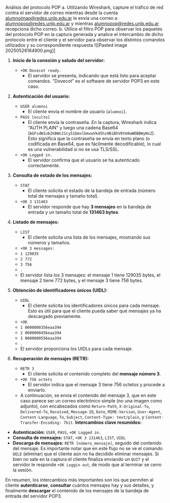 Análisis del protocolo POP
a. Utilizando Wireshark, capture el tráfico de red contra el servidor de correo mientras desde la cuenta alumnoimap@redes.unlp.edu.ar le envía una correo a alumnopop@redes.unlp.edu.ar y mientras
alumnopop@redes.unlp.edu.ar recepciona dicho correo.
b. Utilice el filtro POP para observar los paquetes del protocolo POP en la captura generada y analice el intercambio de dicho protocolo entre el cliente y el servidor para observar los distintos comandos utilizados y su correspondiente respuesta
![[Pasted image 20250526164900.png]]
1. **Inicio de la conexión y saludo del servidor:**    
    - `+OK Dovecot ready.`
        - El servidor se presenta, indicando que está listo para aceptar comandos. "Dovecot" es el software de servidor POP3 en este caso.
2. **Autenticación del usuario:**
    - `USER alumnoi`
        - El cliente envía el nombre de usuario (`alumnoi`).
    - `PASS [oculto]`
        - El cliente envía la contraseña. En la captura, Wireshark indica "AUTH PLAIN" y luego una cadena Base64 (`AGFsdW1ub2kBWnJ1cy51bmxlbmxwVkd5hcHBiBhV0Ym9wWDBBWyNxZ`). Esto significa que la contraseña se envía en texto plano (o codificada en Base64, que es fácilmente decodificable), lo cual es una vulnerabilidad si no se usa TLS/SSL.
    - `+OK Logged in.`
        - El servidor confirma que el usuario se ha autenticado correctamente.
3. **Consulta de estado de los mensajes:**
    
    - `STAT`
        - El cliente solicita el estado de la bandeja de entrada (número total de mensajes y tamaño total).
    - `+OK 3 131463`
        - El servidor responde que hay **3 mensajes** en la bandeja de entrada y un tamaño total de **131463 bytes**.
4. **Listado de mensajes:**
    - `LIST`
        - El cliente solicita una lista de los mensajes, mostrando sus números y tamaños.
    - `+OK 3 messages:`
    - `1 129035`
    - `2 772`
    - `3 756`
    - `.`
    - El servidor lista los 3 mensajes: el mensaje 1 tiene 129035 bytes, el mensaje 2 tiene 772 bytes, y el mensaje 3 tiene 756 bytes.
5. **Obtención de identificadores únicos (UIDL):**
    - `UIDL`
        - El cliente solicita los identificadores únicos para cada mensaje. Esto es útil para que el cliente pueda saber qué mensajes ya ha descargado previamente.
    - `+OK`
    - `1 0000000356eaa394`
    - `2 0000000456eaa394`
    - `3 0000000556eaa394`
    - `.`
    - El servidor proporciona los UIDLs para cada mensaje.
6. **Recuperación de mensajes (RETR):**
    - `RETR 3`
        - El cliente solicita el contenido completo del **mensaje número 3**.
    - `+OK 756 octets`
        - El servidor indica que el mensaje 3 tiene 756 octetos y procede a enviarlo.
    - A continuación, se envía el contenido del mensaje 3, que en este caso parece ser un correo electrónico simple (no una imagen como adjunto), con encabezados como `Return-Path`, `X-Original-To`, `Delivered-To`, `Received`, `Message-ID`, `Date`, `MIME-Version`, `User-Agent`, `Content-Language`, `To`, `Subject`, `Content-Type: text/plain`, y `Content-Transfer-Encoding: 7bit`.
**Intercambios clave resumidos:**
- **Autenticación:** `USER`, `PASS`, `+OK Logged in.`
- **Consulta de mensajes:** `STAT`, `+OK 3 131463`, `LIST`, `UIDL`
- **Descarga de mensajes:** `RETR [número_mensaje]`, seguido del contenido del mensaje.
Es importante notar que en este flujo no se ve el comando `DELE` (eliminar) que el cliente aún no ha decidido eliminar mensajes. Si bien no sale en la captura el cliente finaliza enviando un `QUIT` y el servidor le responde `+OK Loggin out`, de modo que al terminar se cerro la sesión.

En resumen, los intercambios más importantes son los que permiten al cliente **autenticarse**, **consultar** cuántos mensajes hay y sus detalles, y finalmente **descargar** el contenido de los mensajes de la bandeja de entrada del servidor POP3.